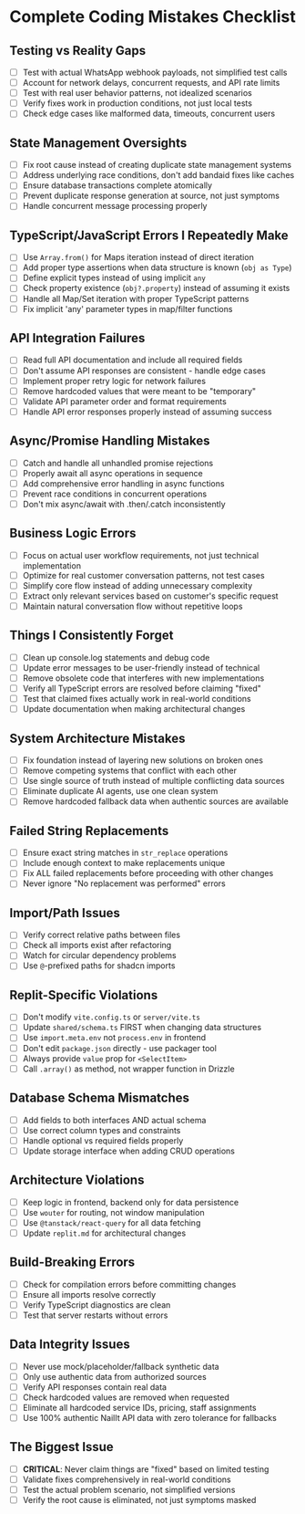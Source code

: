 # Complete Coding Mistakes Checklist

## Testing vs Reality Gaps
- [ ] Test with actual WhatsApp webhook payloads, not simplified test calls
- [ ] Account for network delays, concurrent requests, and API rate limits
- [ ] Test with real user behavior patterns, not idealized scenarios
- [ ] Verify fixes work in production conditions, not just local tests
- [ ] Check edge cases like malformed data, timeouts, concurrent users

## State Management Oversights
- [ ] Fix root cause instead of creating duplicate state management systems
- [ ] Address underlying race conditions, don't add bandaid fixes like caches
- [ ] Ensure database transactions complete atomically
- [ ] Prevent duplicate response generation at source, not just symptoms
- [ ] Handle concurrent message processing properly

## TypeScript/JavaScript Errors I Repeatedly Make
- [ ] Use `Array.from()` for Maps iteration instead of direct iteration
- [ ] Add proper type assertions when data structure is known (`obj as Type`)
- [ ] Define explicit types instead of using implicit `any`
- [ ] Check property existence (`obj?.property`) instead of assuming it exists
- [ ] Handle all Map/Set iteration with proper TypeScript patterns
- [ ] Fix implicit 'any' parameter types in map/filter functions

## API Integration Failures
- [ ] Read full API documentation and include all required fields
- [ ] Don't assume API responses are consistent - handle edge cases
- [ ] Implement proper retry logic for network failures
- [ ] Remove hardcoded values that were meant to be "temporary"
- [ ] Validate API parameter order and format requirements
- [ ] Handle API error responses properly instead of assuming success

## Async/Promise Handling Mistakes
- [ ] Catch and handle all unhandled promise rejections
- [ ] Properly await all async operations in sequence
- [ ] Add comprehensive error handling in async functions
- [ ] Prevent race conditions in concurrent operations
- [ ] Don't mix async/await with .then/.catch inconsistently

## Business Logic Errors
- [ ] Focus on actual user workflow requirements, not just technical implementation
- [ ] Optimize for real customer conversation patterns, not test cases
- [ ] Simplify core flow instead of adding unnecessary complexity
- [ ] Extract only relevant services based on customer's specific request
- [ ] Maintain natural conversation flow without repetitive loops

## Things I Consistently Forget
- [ ] Clean up console.log statements and debug code
- [ ] Update error messages to be user-friendly instead of technical
- [ ] Remove obsolete code that interferes with new implementations
- [ ] Verify all TypeScript errors are resolved before claiming "fixed"
- [ ] Test that claimed fixes actually work in real-world conditions
- [ ] Update documentation when making architectural changes

## System Architecture Mistakes
- [ ] Fix foundation instead of layering new solutions on broken ones
- [ ] Remove competing systems that conflict with each other
- [ ] Use single source of truth instead of multiple conflicting data sources
- [ ] Eliminate duplicate AI agents, use one clean system
- [ ] Remove hardcoded fallback data when authentic sources are available

## Failed String Replacements
- [ ] Ensure exact string matches in `str_replace` operations
- [ ] Include enough context to make replacements unique
- [ ] Fix ALL failed replacements before proceeding with other changes
- [ ] Never ignore "No replacement was performed" errors

## Import/Path Issues
- [ ] Verify correct relative paths between files
- [ ] Check all imports exist after refactoring
- [ ] Watch for circular dependency problems
- [ ] Use `@`-prefixed paths for shadcn imports

## Replit-Specific Violations
- [ ] Don't modify `vite.config.ts` or `server/vite.ts`
- [ ] Update `shared/schema.ts` FIRST when changing data structures
- [ ] Use `import.meta.env` not `process.env` in frontend
- [ ] Don't edit `package.json` directly - use packager tool
- [ ] Always provide `value` prop for `<SelectItem>`
- [ ] Call `.array()` as method, not wrapper function in Drizzle

## Database Schema Mismatches
- [ ] Add fields to both interfaces AND actual schema
- [ ] Use correct column types and constraints
- [ ] Handle optional vs required fields properly
- [ ] Update storage interface when adding CRUD operations

## Architecture Violations
- [ ] Keep logic in frontend, backend only for data persistence
- [ ] Use `wouter` for routing, not window manipulation
- [ ] Use `@tanstack/react-query` for all data fetching
- [ ] Update `replit.md` for architectural changes

## Build-Breaking Errors
- [ ] Check for compilation errors before committing changes
- [ ] Ensure all imports resolve correctly
- [ ] Verify TypeScript diagnostics are clean
- [ ] Test that server restarts without errors

## Data Integrity Issues
- [ ] Never use mock/placeholder/fallback synthetic data
- [ ] Only use authentic data from authorized sources
- [ ] Verify API responses contain real data
- [ ] Check hardcoded values are removed when requested
- [ ] Eliminate all hardcoded service IDs, pricing, staff assignments
- [ ] Use 100% authentic NailIt API data with zero tolerance for fallbacks

## The Biggest Issue
- [ ] **CRITICAL**: Never claim things are "fixed" based on limited testing
- [ ] Validate fixes comprehensively in real-world conditions
- [ ] Test the actual problem scenario, not simplified versions
- [ ] Verify the root cause is eliminated, not just symptoms masked